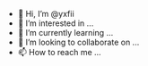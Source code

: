 - 👋 Hi, I’m @yxfii
- 👀 I’m interested in ...
- 🌱 I’m currently learning ...
- 💞️ I’m looking to collaborate on ...
- 📫 How to reach me ...

<!---
yxfii/yxfii is a ✨ special ✨ repository because its `README.md` (this file) appears on your GitHub profile.
You can click the Preview link to take a look at your changes.
--->
